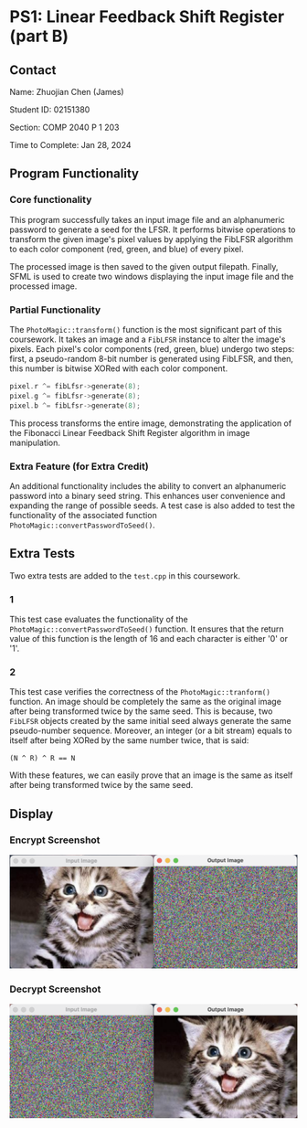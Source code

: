 # PS1: Linear Feedback Shift Register (part B)

## Contact

Name: Zhuojian Chen (James)

Student ID: 02151380

Section: COMP 2040 P 1 203

Time to Complete: Jan 28, 2024

## Program Functionality

### Core functionality

This program successfully takes an input image file and an alphanumeric password to generate a seed for the LFSR. It performs bitwise operations to transform the given image's pixel values by applying the FibLFSR algorithm to each color component (red, green, and blue) of every pixel.

The processed image is then saved to the given output filepath. Finally, SFML is used to create two windows displaying the input image file and the processed image.

### Partial Functionality

The `PhotoMagic::transform()` function is the most significant part of this coursework. It takes an image and a `FibLFSR` instance to alter the image's pixels. Each pixel's color components (red, green, blue) undergo two steps: first, a pseudo-random 8-bit number is generated using FibLFSR, and then, this number is bitwise XORed with each color component.

```c++
pixel.r ^= fibLfsr->generate(8);
pixel.g ^= fibLfsr->generate(8);
pixel.b ^= fibLfsr->generate(8);
```

This process transforms the entire image, demonstrating the application of the Fibonacci Linear Feedback Shift Register algorithm in image manipulation.

### Extra Feature (for Extra Credit)

An additional functionality includes the ability to convert an alphanumeric password into a binary seed string. This enhances user convenience and expanding the range of possible seeds. A test case is also added to test the functionality of the associated function `PhotoMagic::convertPasswordToSeed()`.

## Extra Tests

Two extra tests are added to the `test.cpp` in this coursework.

### 1

This test case evaluates the functionality of the `PhotoMagic::convertPasswordToSeed()` function. It ensures that the return value of this function is the length of 16 and each character is either '0' or '1'.

### 2

This test case verifies the correctness of the `PhotoMagic::tranform()` function. An image should be completely the same as the original image after being transformed twice by the same seed. This is because, two `FibLFSR` objects created by the same initial seed always generate the same pseudo-number sequence. Moreover, an integer (or a bit stream) equals to itself after being XORed by the same number twice, that is said:

~~~
(N ^ R) ^ R == N
~~~

With these features, we can easily prove that an image is the same as itself after being transformed twice by the same seed.

## Display

### Encrypt Screenshot

![encrypt](./screenshots/encrypt.png)

### Decrypt Screenshot

![decrypt](./screenshots/decrypt.png)